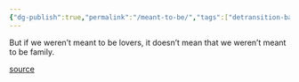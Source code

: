 ```yaml
---
{"dg-publish":true,"permalink":"/meant-to-be/","tags":["detransition-baby"],"created":"","updated":""}
---
```


But if we weren’t meant to be lovers, it doesn’t mean that we weren’t meant to be family.

[source](https://www.goodreads.com/book/show/48890225-detransition-baby)
